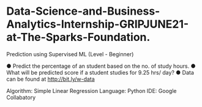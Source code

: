 # Data-Science-and-Business-Analytics-Internship-GRIPJUNE21-at-The-Sparks-Foundation.
Prediction using Supervised ML
(Level - Beginner)

● Predict the percentage of an student based on the no. of study hours.
● What will be predicted score if a student studies for 9.25 hrs/ day?
● Data can be found at http://bit.ly/w-data

Algorithm: Simple Linear Regression
Language: Python
IDE: Google Collabatory
                


